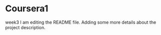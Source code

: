 # Coursera1
week3
I am editing the README file. Adding some more details about the project description.
